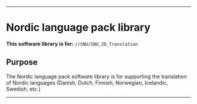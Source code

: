 
***

# Nordic language pack library

**This software library is for:** `//SNU/SNU_2D_Translation`

## Purpose

The Nordic language pack software library is for supporting the translation of Nordic languages (Danish, Dutch, Finnish, Norwegian, Icelandic, Swedish, etc.)

***
